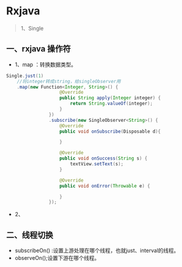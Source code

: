 # Rxjava

> 1、Single

## 一、rxjava 操作符

- 1、map ：转换数据类型。 
```java
Single.just(1)
    //将integer转成string，给singleObserver用
    .map(new Function<Integer, String>() {
                    @Override
                    public String apply(Integer integer) {
                        return String.valueOf(integer);
                    }
                })
                .subscribe(new SingleObserver<String>() {
                    @Override
                    public void onSubscribe(Disposable d){

                    }

                    @Override
                    public void onSuccess(String s) {
                        textView.setText(s);
                    }

                    @Override
                    public void onError(Throwable e) {

                    }
                });
```
- 2、

## 二、线程切换
- subscribeOn() :设置上游处理在哪个线程，也就just、interval的线程。
- observeOn();设置下游在哪个线程。